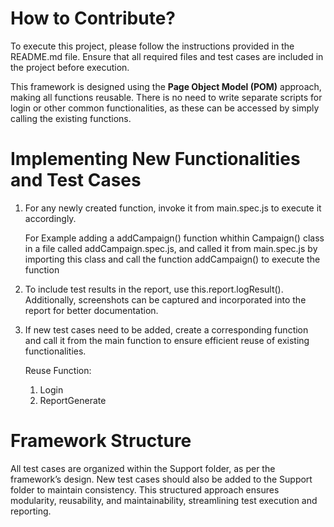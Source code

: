 # How to Contribute?
To execute this project, please follow the instructions provided in the README.md file. Ensure that all required files and test cases are included in the project before execution.

This framework is designed using the **Page Object Model (POM)** approach, making all functions reusable. There is no need to write separate scripts for login or other common functionalities, as these can be accessed by simply calling the existing functions.

# Implementing New Functionalities and Test Cases
  1. For any newly created function, invoke it from main.spec.js to execute it accordingly.

      For Example adding a addCampaign() function whithin Campaign() class in a file called 
      addCampaign.spec.js, and called it from main.spec.js by importing this class and call the function 
      addCampaign() to execute the function

  3. To include test results in the report, use this.report.logResult(). Additionally, screenshots can be captured and incorporated into the report for better documentation.

  4. If new test cases need to be added, create a corresponding function and call it from the main function to ensure efficient reuse of existing functionalities.

      Reuse Function:
       1. Login
       2. ReportGenerate 

# Framework Structure
  All test cases are organized within the Support folder, as per the framework’s design.
  New test cases should also be added to the Support folder to maintain consistency.
  This structured approach ensures modularity, reusability, and maintainability, streamlining test execution 
  and reporting.
